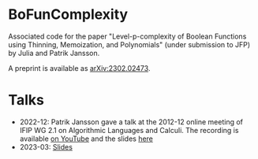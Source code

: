 # BoFunComplexity
Associated code for the paper "Level-p-complexity of Boolean Functions using Thinning, Memoization, and Polynomials" (under submission to JFP) by Julia and Patrik Jansson.

A preprint is available as [arXiv:2302.02473](https://arxiv.org/abs/2302.02473).

# Talks

* 2022-12: Patrik Jansson gave a talk at the 2012-12 online meeting of IFIP WG 2.1 on Algorithmic Languages and Calculi. The recording is available [on YouTube](https://www.youtube.com/watch?v=95rhCROOOdA) and the slides [here](talk/2022-12_Jansson_RandComplex.pdf)
* 2023-03: [Slides](talk/2023-03_Jansson_RandComplex.pdf)


